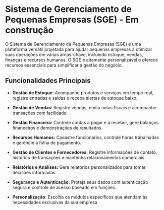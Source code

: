 # Sistema de Gerenciamento de Pequenas Empresas (SGE) - Em construção

O Sistema de Gerenciamento de Pequenas Empresas (SGE) é uma plataforma versátil projetada para ajudar pequenas empresas a otimizar suas operações em várias áreas-chave, incluindo estoque, vendas, finanças e recursos humanos. O SGE é altamente personalizável e oferece recursos essenciais para simplificar a gestão do negócio.

## Funcionalidades Principais

- **Gestão de Estoque:** Acompanhe produtos e serviços em tempo real, registre entradas e saídas e receba alertas de estoque baixo.

- **Gestão de Vendas:** Registre vendas, emita notas fiscais e acompanhe transações com facilidade.

- **Gestão Financeira:** Controle contas a pagar e a receber, gere balanços financeiros e demonstrações de resultados.

- **Recursos Humanos:** Cadastre funcionários, controle horas trabalhadas e gerencie a folha de pagamento.

- **Gestão de Clientes e Fornecedores:** Registre informações de contato, histórico de transações e mantenha relacionamentos comerciais.

- **Relatórios e Análises:** Gere relatórios personalizados para tomar decisões informadas.

- **Segurança e Autenticação:** Proteja seus dados com autenticação segura e controle de acesso baseado em funções.

- **Personalização:** Escolha os módulos específicos que atendam às necessidades exclusivas da sua empresa.
